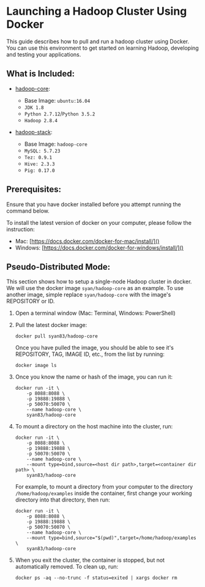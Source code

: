# Launching a Hadoop Cluster Using Docker

This guide describes how to pull and run a hadoop cluster using Docker. You can use this environment to get started on learning Hadoop, developing and testing your applications.

## What is Included:

- [hadoop-core](https://hub.docker.com/r/syan83/hadoop-core/):
	- Base Image: `ubuntu:16.04`
	- `JDK 1.8`
	- `Python 2.7.12`/`Python 3.5.2`
	- `Hadoop 2.8.4`

- [hadoop-stack](https://hub.docker.com/r/syan83/hadoop-stack/):
	- Base Image: `hadoop-core`
	- `MySQL: 5.7.23`
	- `Tez: 0.9.1`
	- `Hive: 2.3.3`
	- `Pig: 0.17.0`
 
## Prerequisites:

Ensure that you have docker installed before you attempt running the command below.

To install the latest version of docker on your computer, please follow the instruction:

- Mac: [https://docs.docker.com/docker-for-mac/install/]()
- Windows: [https://docs.docker.com/docker-for-windows/install/]()


## Pseudo-Distributed Mode:

This section shows how to setup a single-node Hadoop cluster in docker. We will use the docker image `syan/hadoop-core` as an example. To use another image, simple replace `syan/hadoop-core` with the image's REPOSITORY or ID.

1. Open a terminal window (Mac: Terminal, Windows: PowerShell)
2. Pull the latest docker image:

	```
	docker pull syan83/hadoop-core
	```
	
	Once you have pulled the image, you should be able to see it's REPOSITORY, TAG, IMAGE ID, etc., from the list by running:
	
	```
	docker image ls
	```
	
3. Once you know the name or hash of the image, you can run it:

	```
	docker run -it \
        -p 8088:8088 \
        -p 19888:19888 \
        -p 50070:50070 \
        --name hadoop-core \
        syan83/hadoop-core
    ```
    
4. To mount a directory on the host machine into the cluster, run:

	```
	docker run -it \
        -p 8088:8088 \
        -p 19888:19888 \
        -p 50070:50070 \
        --name hadoop-core \
        --mount type=bind,source=<host dir path>,target=<container dir path> \
        syan83/hadoop-core
    ```
    
    For example, to mount a directory from your computer to the directory `/home/hadoop/examples` inside the container, first change your working directory into that directory, then run:
    
	```
	docker run -it \
        -p 8088:8088 \
        -p 19888:19888 \
        -p 50070:50070 \
        --name hadoop-core \
        --mount type=bind,source="$(pwd)",target=/home/hadoop/examples \
        syan83/hadoop-core
    ```

5. When you exit the cluster, the container is stopped, but not automatically removed. To clean up, run:

	```
	docker ps -aq --no-trunc -f status=exited | xargs docker rm
	```
	
